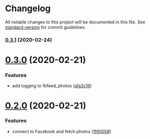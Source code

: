 # Changelog

All notable changes to this project will be documented in this file. See [standard-version](https://github.com/conventional-changelog/standard-version) for commit guidelines.

### [0.3.1](https://github.com/unplugstudio/mezzanine-facebook-feed/compare/v0.3.0...v0.3.1) (2020-02-24)

# [0.3.0](https://github.com/unplugstudio/mezzanine-facebook-feed/compare/v0.2.0...v0.3.0) (2020-02-21)


### Features

* add logging to fbfeed_photos ([afa2c16](https://github.com/unplugstudio/mezzanine-facebook-feed/commit/afa2c16))



# [0.2.0](https://github.com/unplugstudio/mezzanine-facebook-feed/compare/1f60058...v0.2.0) (2020-02-21)


### Features

* connect to Facebook and fetch photos ([1f60058](https://github.com/unplugstudio/mezzanine-facebook-feed/commit/1f60058))



